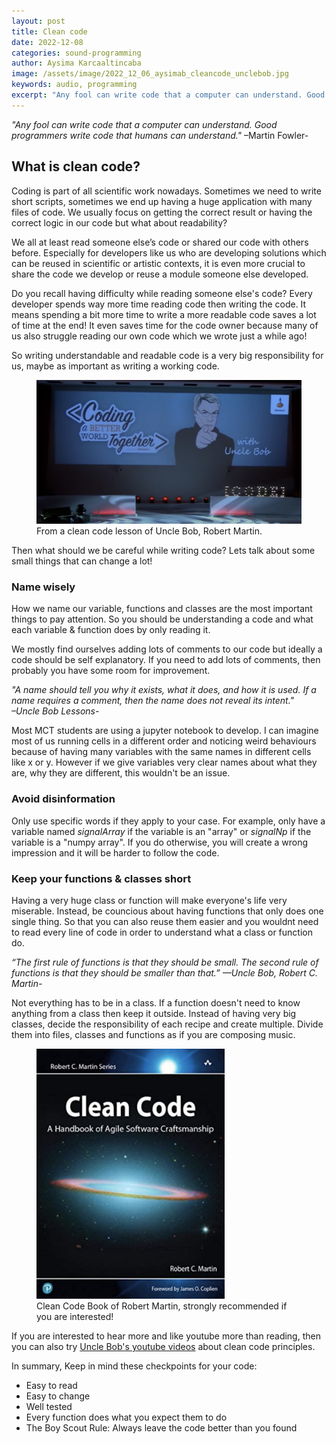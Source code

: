 ```yaml
---
layout: post
title: Clean code
date: 2022-12-08
categories: sound-programming
author: Aysima Karcaaltincaba
image: /assets/image/2022_12_06_aysimab_cleancode_unclebob.jpg
keywords: audio, programming
excerpt: "Any fool can write code that a computer can understand. Good programmers write code that humans can understand."
---
```



_"Any fool can write code that a computer can understand. Good programmers write code that humans can understand."_ 
–Martin Fowler-

## What is clean code?


Coding is part of all scientific work nowadays. Sometimes we need to write short scripts, sometimes we end up having a huge application with many files of code. We usually focus on getting the correct result or having the correct logic in our code but what about readability?

We all at least read someone else’s code or shared our code with others before. Especially for developers like us who are developing solutions which can be reused in scientific or artistic contexts, it is even more crucial to share the code we develop or reuse a module someone else developed. 

Do you recall having difficulty while reading someone else's code? Every developer spends way more time reading code then writing the code. It means spending a bit more time to write a more readable code saves a lot of time at the end! It even saves time for the code owner because many of us also struggle reading our own code which we wrote just a while ago! 

So writing understandable and readable code is a very big responsibility for us, maybe as important as writing a working code.

<figure>
   <img
      src="/assets/image/2022_12_06_aysimab_cleancode_unclebob.jpg"
      style="max-height:400px; width:auto;" />
   <figcaption>From a clean code lesson of Uncle Bob, Robert Martin.</figcaption>
</figure>

Then what should we be careful while writing code? Lets talk about some small things that can change a lot!

### Name wisely

How we name our variable, functions and classes are the most important things to pay attention. So you should be understanding a code and what each variable & function does by only reading it. 

We mostly find ourselves adding lots of comments to our code but ideally a code should be self explanatory. If you need to add lots of comments, then probably you have some room for improvement.

_"A name should tell you why it exists, what it does, and how it is used. If a name requires a comment, then the name does not reveal its intent."_          
_–Uncle Bob Lessons-_ 

Most MCT students are using a jupyter notebook to develop. I can imagine most of us running cells in a different order and noticing weird behaviours because of having many variables with the same names in different cells like x or y. However if we give variables very clear names about what they are, why they are different, this wouldn't be an issue. 

### Avoid disinformation

Only use specific words if they apply to your case. For example, only have a variable named _signalArray_ if the variable is an "array" or _signalNp_ if the variable is a "numpy array". If you do otherwise, you will create a wrong impression and it will be harder to follow the code.

### Keep your functions & classes short

Having a very huge class or function will make everyone's life very miserable. Instead, be councious about having functions that only does one single thing. So that you can also reuse them easier and you wouldnt need to read every line of code in order to understand what a class or function do.

_“The first rule of functions is that they should be small. The second rule of functions is that they should be smaller than that.”_ 
_—Uncle Bob, Robert C. Martin-_

Not everything has to be in a class. If a function doesn't need to know anything from a class then keep it outside. Instead of having very big classes, decide the responsibility of each recipe and create multiple. Divide them into files, classes and functions as if you are composing music.

<figure>
   <img
      src="/assets/image/2022_12_06_aysimab_cleancode_book.jpg"
      style="max-height:400px; width:auto;" />
   <figcaption>Clean Code Book of Robert Martin, strongly recommended if you are interested!</figcaption>
</figure>

If you are interested to hear more and like youtube more than reading, then you can also try [Uncle Bob's youtube videos](https://www.youtube.com/watch?v=mA5jCZ6nBW4) about clean code principles.

In summary,
Keep in mind these checkpoints for your code:
- Easy to read
- Easy to change
- Well tested
- Every function does what you expect them to do
- The Boy Scout Rule: Always leave the code better than you found

